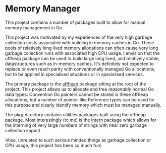 # Memory Manager

This project contains a number of packages built to allow for manual memory management in Go.

This project was motivated by my experiences of the very high garbage collection costs associated with building in memory caches in Go. These pools of relatively long lived memory allocations can often cause very long garbage collection runs with associated high CPU usage. I envision that the offheap package can be used to build large long lived, and relatively stable, datastructures such as in-memory caches. It's definitely not expected to replace or even reach parity with conventionally managed Go allocations, but to be applied in specialised situations or in specialised services.

The primary package is the [offheap](offheap/docs.go) package sitting at the root of the project. This project allows us to allocate and free _reasonably_ normal Go data types. Convention Go pointers cannot be stored in these offheap allocations, but a number of pointer-like Reference types can be used for this purpose and clearly identify memory which must be managed manually.

The pkg/ directory contains utilities packages built using the offheap package. Most interestingly (to me) is the [intern](pkg/intern/docs.go) package which allows for the interning of very large numbers of strings with near zero garbage collection impact.

(Also, unrelated to such serious minded things as garbage collection or CPU usage, this project has been so much fun)
